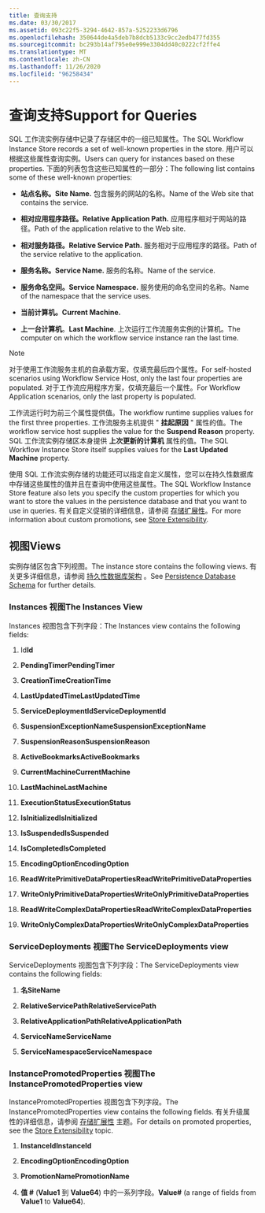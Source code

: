 ```yaml
---
title: 查询支持
ms.date: 03/30/2017
ms.assetid: 093c22f5-3294-4642-857a-5252233d6796
ms.openlocfilehash: 350644de4a5deb7b8dcb5133c9cc2edb477fd355
ms.sourcegitcommit: bc293b14af795e0e999e3304dd40c0222cf2ffe4
ms.translationtype: MT
ms.contentlocale: zh-CN
ms.lasthandoff: 11/26/2020
ms.locfileid: "96258434"
---
```

# <a name="support-for-queries"></a><span data-ttu-id="09f47-102">查询支持</span><span class="sxs-lookup"><span data-stu-id="09f47-102">Support for Queries</span></span>

<span data-ttu-id="09f47-103">SQL 工作流实例存储中记录了存储区中的一组已知属性。</span><span class="sxs-lookup"><span data-stu-id="09f47-103">The SQL Workflow Instance Store records a set of well-known properties in the store.</span></span> <span data-ttu-id="09f47-104">用户可以根据这些属性查询实例。</span><span class="sxs-lookup"><span data-stu-id="09f47-104">Users can query for instances based on these properties.</span></span> <span data-ttu-id="09f47-105">下面的列表包含这些已知属性的一部分：</span><span class="sxs-lookup"><span data-stu-id="09f47-105">The following list contains some of these well-known properties:</span></span>  
  
- <span data-ttu-id="09f47-106">**站点名称。**</span><span class="sxs-lookup"><span data-stu-id="09f47-106">**Site Name.**</span></span> <span data-ttu-id="09f47-107">包含服务的网站的名称。</span><span class="sxs-lookup"><span data-stu-id="09f47-107">Name of the Web site that contains the service.</span></span>  
  
- <span data-ttu-id="09f47-108">**相对应用程序路径。**</span><span class="sxs-lookup"><span data-stu-id="09f47-108">**Relative Application Path.**</span></span> <span data-ttu-id="09f47-109">应用程序相对于网站的路径。</span><span class="sxs-lookup"><span data-stu-id="09f47-109">Path of the application relative to the Web site.</span></span>  
  
- <span data-ttu-id="09f47-110">**相对服务路径。**</span><span class="sxs-lookup"><span data-stu-id="09f47-110">**Relative Service Path.**</span></span> <span data-ttu-id="09f47-111">服务相对于应用程序的路径。</span><span class="sxs-lookup"><span data-stu-id="09f47-111">Path of the service relative to the application.</span></span>  
  
- <span data-ttu-id="09f47-112">**服务名称。**</span><span class="sxs-lookup"><span data-stu-id="09f47-112">**Service Name.**</span></span> <span data-ttu-id="09f47-113">服务的名称。</span><span class="sxs-lookup"><span data-stu-id="09f47-113">Name of the service.</span></span>  
  
- <span data-ttu-id="09f47-114">**服务命名空间。**</span><span class="sxs-lookup"><span data-stu-id="09f47-114">**Service Namespace.**</span></span> <span data-ttu-id="09f47-115">服务使用的命名空间的名称。</span><span class="sxs-lookup"><span data-stu-id="09f47-115">Name of the namespace that the service uses.</span></span>  
  
- <span data-ttu-id="09f47-116">**当前计算机。**</span><span class="sxs-lookup"><span data-stu-id="09f47-116">**Current Machine.**</span></span>  
  
- <span data-ttu-id="09f47-117">**上一台计算机**。</span><span class="sxs-lookup"><span data-stu-id="09f47-117">**Last Machine**.</span></span> <span data-ttu-id="09f47-118">上次运行工作流服务实例的计算机。</span><span class="sxs-lookup"><span data-stu-id="09f47-118">The computer on which the workflow service instance ran the last time.</span></span>  
  
> [!NOTE]
> <span data-ttu-id="09f47-119">对于使用工作流服务主机的自承载方案，仅填充最后四个属性。</span><span class="sxs-lookup"><span data-stu-id="09f47-119">For self-hosted scenarios using Workflow Service Host, only the last four properties are populated.</span></span> <span data-ttu-id="09f47-120">对于工作流应用程序方案，仅填充最后一个属性。</span><span class="sxs-lookup"><span data-stu-id="09f47-120">For Workflow Application scenarios, only the last property is populated.</span></span>  
  
 <span data-ttu-id="09f47-121">工作流运行时为前三个属性提供值。</span><span class="sxs-lookup"><span data-stu-id="09f47-121">The workflow runtime supplies values for the first three properties.</span></span> <span data-ttu-id="09f47-122">工作流服务主机提供 " **挂起原因** " 属性的值。</span><span class="sxs-lookup"><span data-stu-id="09f47-122">The workflow service host supplies the value for the **Suspend Reason** property.</span></span> <span data-ttu-id="09f47-123">SQL 工作流实例存储区本身提供 **上次更新的计算机** 属性的值。</span><span class="sxs-lookup"><span data-stu-id="09f47-123">The SQL Workflow Instance Store itself supplies values for the **Last Updated Machine** property.</span></span>  
  
 <span data-ttu-id="09f47-124">使用 SQL 工作流实例存储的功能还可以指定自定义属性，您可以在持久性数据库中存储这些属性的值并且在查询中使用这些属性。</span><span class="sxs-lookup"><span data-stu-id="09f47-124">The SQL Workflow Instance Store feature also lets you specify the custom properties for which you want to store the values in the persistence database and that you want to use in queries.</span></span> <span data-ttu-id="09f47-125">有关自定义促销的详细信息，请参阅 [存储扩展性](store-extensibility.md)。</span><span class="sxs-lookup"><span data-stu-id="09f47-125">For more information about custom promotions, see [Store Extensibility](store-extensibility.md).</span></span>  
  
## <a name="views"></a><span data-ttu-id="09f47-126">视图</span><span class="sxs-lookup"><span data-stu-id="09f47-126">Views</span></span>  

 <span data-ttu-id="09f47-127">实例存储区包含下列视图。</span><span class="sxs-lookup"><span data-stu-id="09f47-127">The instance store contains the following views.</span></span> <span data-ttu-id="09f47-128">有关更多详细信息，请参阅 [持久性数据库架构](persistence-database-schema.md) 。</span><span class="sxs-lookup"><span data-stu-id="09f47-128">See [Persistence Database Schema](persistence-database-schema.md) for further details.</span></span>  
  
### <a name="the-instances-view"></a><span data-ttu-id="09f47-129">Instances 视图</span><span class="sxs-lookup"><span data-stu-id="09f47-129">The Instances View</span></span>  

 <span data-ttu-id="09f47-130">Instances 视图包含下列字段：</span><span class="sxs-lookup"><span data-stu-id="09f47-130">The Instances view contains the following fields:</span></span>  
  
1. <span data-ttu-id="09f47-131">Id</span><span class="sxs-lookup"><span data-stu-id="09f47-131">**Id**</span></span>  
  
2. <span data-ttu-id="09f47-132">**PendingTimer**</span><span class="sxs-lookup"><span data-stu-id="09f47-132">**PendingTimer**</span></span>  
  
3. <span data-ttu-id="09f47-133">**CreationTime**</span><span class="sxs-lookup"><span data-stu-id="09f47-133">**CreationTime**</span></span>  
  
4. <span data-ttu-id="09f47-134">**LastUpdatedTime**</span><span class="sxs-lookup"><span data-stu-id="09f47-134">**LastUpdatedTime**</span></span>  
  
5. <span data-ttu-id="09f47-135">**ServiceDeploymentId**</span><span class="sxs-lookup"><span data-stu-id="09f47-135">**ServiceDeploymentId**</span></span>  
  
6. <span data-ttu-id="09f47-136">**SuspensionExceptionName**</span><span class="sxs-lookup"><span data-stu-id="09f47-136">**SuspensionExceptionName**</span></span>  
  
7. <span data-ttu-id="09f47-137">**SuspensionReason**</span><span class="sxs-lookup"><span data-stu-id="09f47-137">**SuspensionReason**</span></span>  
  
8. <span data-ttu-id="09f47-138">**ActiveBookmarks**</span><span class="sxs-lookup"><span data-stu-id="09f47-138">**ActiveBookmarks**</span></span>  
  
9. <span data-ttu-id="09f47-139">**CurrentMachine**</span><span class="sxs-lookup"><span data-stu-id="09f47-139">**CurrentMachine**</span></span>  
  
10. <span data-ttu-id="09f47-140">**LastMachine**</span><span class="sxs-lookup"><span data-stu-id="09f47-140">**LastMachine**</span></span>  
  
11. <span data-ttu-id="09f47-141">**ExecutionStatus**</span><span class="sxs-lookup"><span data-stu-id="09f47-141">**ExecutionStatus**</span></span>  
  
12. <span data-ttu-id="09f47-142">**IsInitialized**</span><span class="sxs-lookup"><span data-stu-id="09f47-142">**IsInitialized**</span></span>  
  
13. <span data-ttu-id="09f47-143">**IsSuspended**</span><span class="sxs-lookup"><span data-stu-id="09f47-143">**IsSuspended**</span></span>  
  
14. <span data-ttu-id="09f47-144">**IsCompleted**</span><span class="sxs-lookup"><span data-stu-id="09f47-144">**IsCompleted**</span></span>  
  
15. <span data-ttu-id="09f47-145">**EncodingOption**</span><span class="sxs-lookup"><span data-stu-id="09f47-145">**EncodingOption**</span></span>  
  
16. <span data-ttu-id="09f47-146">**ReadWritePrimitiveDataProperties**</span><span class="sxs-lookup"><span data-stu-id="09f47-146">**ReadWritePrimitiveDataProperties**</span></span>  
  
17. <span data-ttu-id="09f47-147">**WriteOnlyPrimitiveDataProperties**</span><span class="sxs-lookup"><span data-stu-id="09f47-147">**WriteOnlyPrimitiveDataProperties**</span></span>  
  
18. <span data-ttu-id="09f47-148">**ReadWriteComplexDataProperties**</span><span class="sxs-lookup"><span data-stu-id="09f47-148">**ReadWriteComplexDataProperties**</span></span>  
  
19. <span data-ttu-id="09f47-149">**WriteOnlyComplexDataProperties**</span><span class="sxs-lookup"><span data-stu-id="09f47-149">**WriteOnlyComplexDataProperties**</span></span>  
  
### <a name="the-servicedeployments-view"></a><span data-ttu-id="09f47-150">ServiceDeployments 视图</span><span class="sxs-lookup"><span data-stu-id="09f47-150">The ServiceDeployments view</span></span>  

 <span data-ttu-id="09f47-151">ServiceDeployments 视图包含下列字段：</span><span class="sxs-lookup"><span data-stu-id="09f47-151">The ServiceDeployments view contains the following fields:</span></span>  
  
1. <span data-ttu-id="09f47-152">**名**</span><span class="sxs-lookup"><span data-stu-id="09f47-152">**SiteName**</span></span>  
  
2. <span data-ttu-id="09f47-153">**RelativeServicePath**</span><span class="sxs-lookup"><span data-stu-id="09f47-153">**RelativeServicePath**</span></span>  
  
3. <span data-ttu-id="09f47-154">**RelativeApplicationPath**</span><span class="sxs-lookup"><span data-stu-id="09f47-154">**RelativeApplicationPath**</span></span>  
  
4. <span data-ttu-id="09f47-155">**ServiceName**</span><span class="sxs-lookup"><span data-stu-id="09f47-155">**ServiceName**</span></span>  
  
5. <span data-ttu-id="09f47-156">**ServiceNamespace**</span><span class="sxs-lookup"><span data-stu-id="09f47-156">**ServiceNamespace**</span></span>  
  
### <a name="the-instancepromotedproperties-view"></a><span data-ttu-id="09f47-157">InstancePromotedProperties 视图</span><span class="sxs-lookup"><span data-stu-id="09f47-157">The InstancePromotedProperties view</span></span>  

 <span data-ttu-id="09f47-158">InstancePromotedProperties 视图包含下列字段。</span><span class="sxs-lookup"><span data-stu-id="09f47-158">The InstancePromotedProperties view contains the following fields.</span></span> <span data-ttu-id="09f47-159">有关升级属性的详细信息，请参阅 [存储扩展性](store-extensibility.md) 主题。</span><span class="sxs-lookup"><span data-stu-id="09f47-159">For details on promoted properties, see the [Store Extensibility](store-extensibility.md) topic.</span></span>  
  
1. <span data-ttu-id="09f47-160">**InstanceId**</span><span class="sxs-lookup"><span data-stu-id="09f47-160">**InstanceId**</span></span>  
  
2. <span data-ttu-id="09f47-161">**EncodingOption**</span><span class="sxs-lookup"><span data-stu-id="09f47-161">**EncodingOption**</span></span>  
  
3. <span data-ttu-id="09f47-162">**PromotionName**</span><span class="sxs-lookup"><span data-stu-id="09f47-162">**PromotionName**</span></span>  
  
4. <span data-ttu-id="09f47-163">**值 #** (**Value1** 到 **Value64**) 中的一系列字段。</span><span class="sxs-lookup"><span data-stu-id="09f47-163">**Value#** (a range of fields from **Value1** to **Value64**).</span></span>

